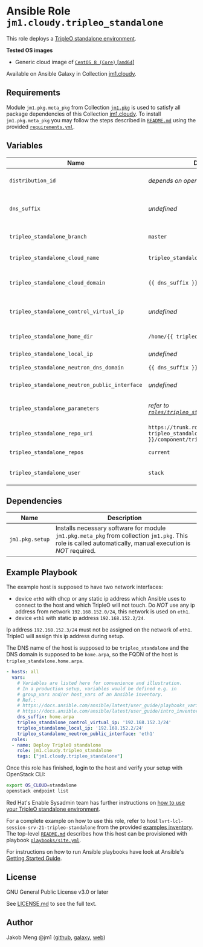 # Ansible Role `jm1.cloudy.tripleo_standalone`

This role deploys a [TripleO standalone environment][tripleo-standalone-setup].

[tripleo-standalone-setup]: https://docs.openstack.org/project-deploy-guide/tripleo-docs/latest/deployment/standalone.html

**Tested OS images**
- Generic cloud image of [`CentOS 8 (Core)` \[`amd64`\]](https://cloud.centos.org/centos/8/x86_64/images/)

Available on Ansible Galaxy in Collection [jm1.cloudy](https://galaxy.ansible.com/jm1/cloudy).

## Requirements

Module `jm1.pkg.meta_pkg` from Collection [`jm1.pkg`][galaxy-jm1-pkg] is used to satisfy all package dependencies of
this Collection [jm1.cloudy][galaxy-jm1-cloudy]. To install `jm1.pkg.meta_pkg` you may follow the steps described in
[`README.md`][jm1-cloudy-readme] using the provided [`requirements.yml`][jm1-cloudy-requirements].

[galaxy-jm1-cloudy]: https://galaxy.ansible.com/jm1/cloudy
[galaxy-jm1-pkg]: https://galaxy.ansible.com/jm1/pkg
[jm1-cloudy-readme]: https://github.com/JM1/ansible-collection-jm1-cloudy/blob/master/README.md
[jm1-cloudy-requirements]: https://github.com/JM1/ansible-collection-jm1-cloudy/blob/master/requirements.yml

## Variables

| Name                                          | Default value                         | Required | Description |
| --------------------------------------------- | ------------------------------------- | -------- | ----------- |
| `distribution_id`                             | *depends on operating system*         | no       | List which uniquely identifies a distribution release, e.g. `[ 'Debian', '10' ]` for `Debian 10 (Buster)` |
| `dns_suffix`                                  | *undefined*                           | yes      | DNS domain of the host which is used e.g. for `tripleo_standalone_cloud_domain` and `tripleo_standalone_neutron_dns_domain` |
| `tripleo_standalone_branch`                   | `master`                              | no       | TripleO ["Target branch. Should be the lowercase name of the OpenStack release. e.g. liberty"][tripleo-repos-main] |
| `tripleo_standalone_cloud_name`               | `tripleo_standalone`                  | no       | ["The DNS name of this cloud. E.g. ci-overcloud.tripleo.org"][tripleo-heat-templates-overcloud] |
| `tripleo_standalone_cloud_domain`             | `{{ dns_suffix }}`                    | no       | ["The DNS domain used for the hosts. This must match the overcloud_domain_name configured on the undercloud"][tripleo-heat-templates-deploy-steps] |
| `tripleo_standalone_control_virtual_ip`       | *undefined*                           | yes      | ["Control plane VIP. This allows the undercloud installer to configure a custom VIP on the control plane"][tripleo-deploy-cmd] |
| `tripleo_standalone_home_dir`                 | `/home/{{ tripleo_standalone_user }}` | no       | Home of `tripleo_standalone_user` where TripleO config files will be created |
| `tripleo_standalone_local_ip`                 | *undefined*                           | yes      | ["Local IP/CIDR for undercloud traffic"][tripleo-deploy-cmd] |
| `tripleo_standalone_neutron_dns_domain`       | `{{ dns_suffix }}`                    | no       | ["Domain to use for building the hostnames"][tripleo-heat-templates-neutron-base] |
| `tripleo_standalone_neutron_public_interface` | *undefined*                           | yes      | ["Which interface to add to the NeutronPhysicalBridge"][tripleo-heat-templates-overcloud] |
| `tripleo_standalone_parameters`               | *refer to [`roles/tripleo_standalone/defaults/main.yml`](defaults/main.yml)* | no | Content of TripleO standalone configuration file `{{ tripleo_standalone_home_dir }}/standalone_parameters.yaml` |
| `tripleo_standalone_repo_uri`                 | `https://trunk.rdoproject.org/centos8-{{ tripleo_standalone_branch }}/component/tripleo/current/delorean.repo` | no | Where to download the Yum repository information file (`*.repo`) for TripleO |
| `tripleo_standalone_repos`                    | `current`                             | no       | [Name of package repositories list which `tripleo-repos` will install][tripleo-repos] |
| `tripleo_standalone_user`                     | `stack`                               | no       | UNIX user that TripleO will use for deployment aka `DeploymentUser` in ` tripleo_standalone_parameters` |

[tripleo-deploy-cmd]: https://docs.openstack.org/python-tripleoclient/latest/commands.html#tripleo-deploy
[tripleo-heat-templates-deploy-steps]: https://opendev.org/openstack/tripleo-heat-templates/src/branch/master/common/deploy-steps.j2
[tripleo-heat-templates-overcloud]: https://opendev.org/openstack/tripleo-heat-templates/src/branch/master/overcloud.j2.yaml
[tripleo-heat-templates-neutron-base]: https://opendev.org/openstack/tripleo-heat-templates/src/branch/master/deployment/neutron/neutron-base.yaml
[tripleo-repos]: https://opendev.org/openstack/tripleo-repos/src/branch/master/README.rst
[tripleo-repos-main]: https://opendev.org/openstack/tripleo-repos/src/branch/master/plugins/module_utils/tripleo_repos/main.py

## Dependencies

| Name               | Description                                                                                                                                                 |
| ------------------ | ----------------------------------------------------------------------------------------------------------------------------------------------------------- |
| `jm1.pkg.setup`    | Installs necessary software for module `jm1.pkg.meta_pkg` from collection `jm1.pkg`. This role is called automatically, manual execution is *NOT* required. |

## Example Playbook

The example host is supposed to have two network interfaces:
* device `eth0` with dhcp or any static ip address which Ansible uses to connect to the host and which TripleO will not
  touch. Do *NOT* use any ip address from network `192.168.152.0/24`, this network is used on `eth1`.
* device `eth1` with static ip address `192.168.152.2/24`.

Ip address `192.168.152.3/24` must not be assigned on the network of `eth1`. TripleO will assign this ip address during
setup.

The DNS name of the host is supposed to be `tripleo_standalone` and the DNS domain is supposed to be `home.arpa`, so
the FQDN of the host is `tripleo_standalone.home.arpa`.

```yml
- hosts: all
  vars:
    # Variables are listed here for convenience and illustration.
    # In a production setup, variables would be defined e.g. in
    # group_vars and/or host_vars of an Ansible inventory.
    # Ref.:
    # https://docs.ansible.com/ansible/latest/user_guide/playbooks_variables.html
    # https://docs.ansible.com/ansible/latest/user_guide/intro_inventory.html
    dns_suffix: home.arpa
    tripleo_standalone_control_virtual_ip: '192.168.152.3/24'
    tripleo_standalone_local_ip: '192.168.152.2/24'
    tripleo_standalone_neutron_public_interface: 'eth1'
  roles:
  - name: Deploy TripleO standalone
    role: jm1.cloudy.tripleo_standalone
    tags: ["jm1.cloudy.tripleo_standalone"]
```
Once this role has finished, login to the host and verify your setup with OpenStack CLI:

```sh
export OS_CLOUD=standalone
openstack endpoint list
```

Red Hat's Enable Sysadmin team has further instructions on [how to use your TripleO standalone environment][
tripleo-standalone-guide].

For a complete example on how to use this role, refer to host `lvrt-lcl-session-srv-21-tripleo-standalone` from the
provided [examples inventory][inventory-example]. The top-level [`README.md`][jm1-cloudy-readme] describes how this host
can be provisioned with playbook [`playbooks/site.yml`][playbook-site-yml].

[inventory-example]: https://github.com/JM1/ansible-collection-jm1-cloudy/blob/master/inventory/
[playbook-site-yml]: https://github.com/JM1/ansible-collection-jm1-cloudy/blob/master/playbooks/site.yml
[tripleo-standalone-guide]: https://www.redhat.com/sysadmin/tripleo-standalone-system

For instructions on how to run Ansible playbooks have look at Ansible's
[Getting Started Guide](https://docs.ansible.com/ansible/latest/network/getting_started/first_playbook.html).

## License

GNU General Public License v3.0 or later

See [LICENSE.md](../../LICENSE.md) to see the full text.

## Author

Jakob Meng
@jm1 ([github](https://github.com/jm1), [galaxy](https://galaxy.ansible.com/jm1), [web](http://www.jakobmeng.de))
